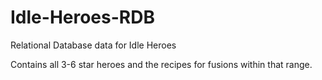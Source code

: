 # Idle-Heroes-RDB
Relational Database data for Idle Heroes

Contains all 3-6 star heroes and the recipes for fusions within that range.
